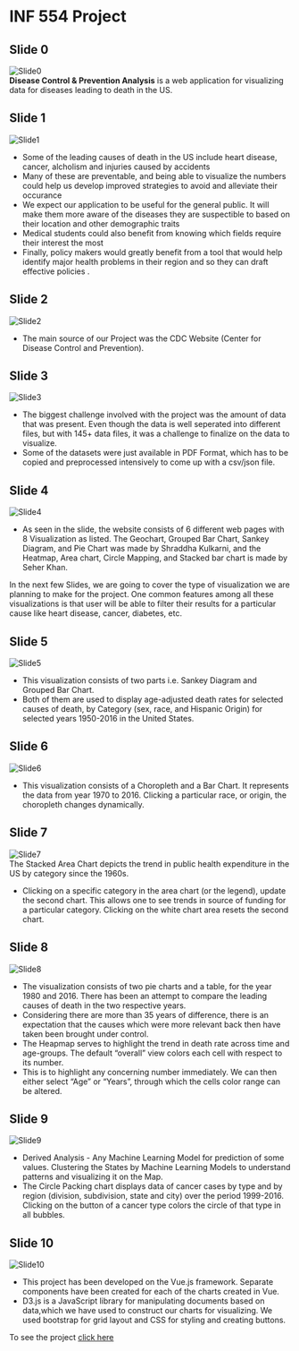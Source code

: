 # INF 554 Project 
   
## Slide 0  
![Slide0](final_ppt/1.jpg)        
**Disease Control & Prevention Analysis** is a web application for visualizing data for diseases leading to death in the US.     
     
## Slide 1    
![Slide1](final_ppt/2.jpg)      
* Some of the leading causes of death in the US include heart disease, cancer, alcholism and injuries caused by accidents    
* Many of these are preventable, and being able to visualize the numbers could help us develop improved strategies to avoid and alleviate their occurance  
* We expect our application to be useful for the general public. It will make them more aware of the diseases they are suspectible to based on their location and other demographic traits    
* Medical students could also benefit from knowing which fields require their interest the most    
* Finally, policy makers would greatly benefit from a tool that would help identify major health problems in their region and so they can draft effective policies .     
    
## Slide 2
![Slide2](final_ppt/3.jpg)       
* The main source of our Project was the CDC Website (Center for Disease Control and Prevention).   
        
## Slide 3  
![Slide3](final_ppt/4.jpg)        
* The biggest challenge involved with the project was the amount of data that was present. Even though the data is well seperated into different files, but with 145+ data files, it was a challenge to finalize on the data to visualize.    
* Some of the datasets were just available in PDF Format, which has to be copied and preprocessed intensively to come up with a csv/json file.     
     
## Slide 4     
![Slide4](final_ppt/5.jpg)          
* As seen in the slide, the website consists of 6 different web pages with 8 Visualization as listed. The Geochart, Grouped Bar Chart, Sankey Diagram, and Pie Chart was made by Shraddha Kulkarni, and the Heatmap, Area chart, Circle Mapping, and Stacked bar chart is made by Seher Khan.          
         
In the next few Slides, we are going to cover the type of visualization we are planning to make for the project. One common features among all these visualizations is that user will be able to filter their results for a particular cause like heart disease, cancer, diabetes, etc.     
      
## Slide 5 
![Slide5](final_ppt/6.jpg)      
* This visualization consists of two parts i.e. Sankey Diagram and Grouped Bar Chart. 
* Both of them are used to display age-adjusted death rates for selected causes of death, by Category (sex, race, and Hispanic Origin) for selected years 1950-2016 in the United States.       
        
## Slide 6  
![Slide6](final_ppt/7.jpg)   
* This visualization consists of a Choropleth and a Bar Chart. It represents the data from year 1970 to 2016. Clicking a particular race, or origin, the choropleth changes dynamically.      
     
## Slide 7
![Slide7](final_ppt/8.jpg)      
The Stacked Area Chart depicts the trend in public health expenditure in the US by category since the 1960s.      
* Clicking on a specific category in the area chart (or the legend), update the second chart. This allows one to see trends in source of funding for a particular category. Clicking on the white chart area resets the second chart.      

## Slide 8      
![Slide8](final_ppt/9.jpg)  
* The visualization consists of two pie charts and a table, for the year 1980 and 2016. There has been an attempt to compare the leading causes of death in the two respective years.     
* Considering there are more than 35 years of difference, there is an expectation that the causes which were more relevant back then have taken been brought under control.       
* The Heapmap serves to highlight the trend in death rate across time and age-groups. The default “overall” view colors each cell with respect to its number.    
* This is to highlight any concerning number immediately. We can then either select “Age” or “Years”, through which the cells color range can be altered.     
     
## Slide 9  
![Slide9](final_ppt/10.jpg)    
* Derived Analysis - Any Machine Learning Model for prediction of some values. Clustering the States by Machine Learning Models to understand patterns and visualizing it on the Map.    
* The Circle Packing chart displays data of cancer cases by type and by region (division, subdivision, state and city) over the period 1999-2016. Clicking on the button of a cancer type colors the circle of that type in all bubbles.        
      
## Slide 10
![Slide10](final_ppt/11.jpg)    
* This project has been developed on the Vue.js framework. Separate components have been created for each of the charts created in Vue.    
* D3.js is a JavaScript library for manipulating documents based on data,which we have used to construct our charts for visualizing. We used bootstrap for grid layout and CSS for styling and creating buttons.        

                  
To see the project [click here](<http://pdms.usc.edu/~seherkha/proj/>) 